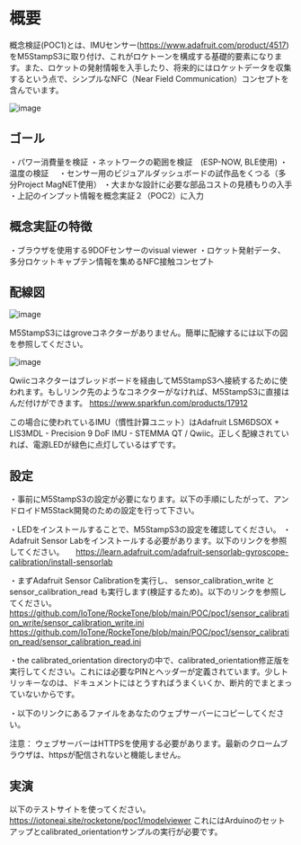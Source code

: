 # 概要

概念検証(POC1)とは、IMUセンサー(https://www.adafruit.com/product/4517) をM5StampS3に取り付け、これがロケトーンを構成する基礎的要素になります。また、ロケットの発射情報を入手したり、将来的にはロケットデータを収集するという点で、シンプルなNFC（Near Field Communication）コンセプトを含んでいます。

![image](https://github.com/user-attachments/assets/87b92311-e259-41bf-bdb2-ed5429321095)


## ゴール

・パワー消費量を検証
・ネットワークの範囲を検証　(ESP-NOW, BLE使用)
・温度の検証　
・センサー用のビジュアルダッシュボードの試作品をくつる（多分Project MagNET使用）
・大まかな設計に必要な部品コストの見積もりの入手
・上記のインプット情報を概念実証２（POC2）に入力

## 概念実証の特徴

・ブラウザを使用する9DOFセンサーのvisual viewer
・ロケット発射データ、多分ロケットキャプテン情報を集めるNFC接触コンセプト


## 配線図

![image](https://github.com/user-attachments/assets/4495456d-c55b-4881-a245-9b784c7f47c2)


M5StampS3にはgroveコネクターがありません。簡単に配線するには以下の図を参照してください。

![image](https://github.com/user-attachments/assets/bfd17168-aba6-4e2e-a48f-4c7ffa76f113)


Qwiicコネクターはブレッドボードを経由してM5StampS3へ接続するために使われます。もしリンク先のようなコネクターがなければ、M5StampS3に直接はんだ付けができます。
https://www.sparkfun.com/products/17912

この場合に使われているIMU（慣性計算ユニット）はAdafruit LSM6DSOX + LIS3MDL - Precision 9 DoF IMU - STEMMA QT / Qwiic。正しく配線されていれば、電源LEDが緑色に点灯しているはずです。

## 設定

・事前にM5StampS3の設定が必要になります。以下の手順にしたがって、アンドロイドM5Stack開発のための設定を行って下さい。

・LEDをインストールすることで、M5StampS3の設定を確認してください。
・Adafruit Sensor Labをインストールする必要があります。以下のリンクを参照してください。　　https://learn.adafruit.com/adafruit-sensorlab-gyroscope-calibration/install-sensorlab

・まずAdafruit Sensor Calibrationを実行し、 sensor_calibration_write とsensor_calibration_read も実行します(検証するため)。以下のリンクを参照してください。
https://github.com/IoTone/RockeTone/blob/main/POC/poc1/sensor_calibration_write/sensor_calibration_write.ini
https://github.com/IoTone/RockeTone/blob/main/POC/poc1/sensor_calibration_read/sensor_calibration_read.ini

・the calibrated_orientation directoryの中で、calibrated_orientation修正版を実行してください。これには必要なPINとヘッダーが定義されています。少しトリッキーなのは、ドキュメントにはとうすればうまくいくか、断片的でまとまっていないからです。

・以下のリンクにあるファイルをあなたのウェブサーバーにコピーしてください。

注意：
ウェブサーバーはHTTPSを使用する必要があります。最新のクロームブラウザは、httpsが配信されないと機能しません。

## 実演

以下のテストサイトを使ってください。
https://iotoneai.site/rocketone/poc1/modelviewer
これにはArduinoのセットアップとcalibrated_orientationサンプルの実行が必要です。



